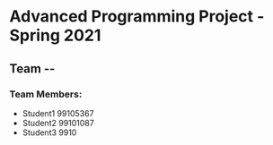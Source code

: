 # Advanced Programming Project - Spring 2021
## Team --

### Team Members:
- Student1 99105367
- Student2 99101087
- Student3 9910
